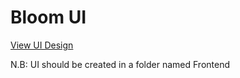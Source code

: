 # Bloom UI
[View UI Design](https://bit.ly/2IhlBUS)

N.B: UI should be created in a folder named Frontend
